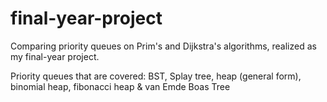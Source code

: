# final-year-project
Comparing priority queues on Prim's and Dijkstra's algorithms, realized as my final-year project.

Priority queues that are covered: BST, Splay tree, heap (general form), binomial heap, fibonacci heap & van Emde Boas Tree
